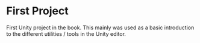 # First Project #

First Unity project in the book. This mainly was used as a basic introduction to 
the different utilities / tools in the Unity editor.

